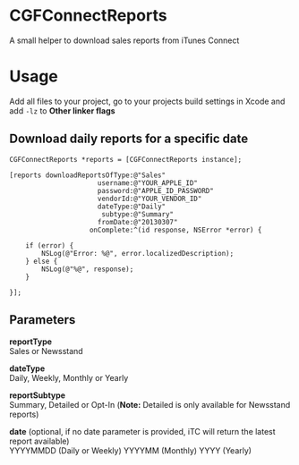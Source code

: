 CGFConnectReports
=================
A small helper to download sales reports from iTunes Connect

Usage
=================
Add all files to your project, go to your projects build settings in Xcode and add `-lz` to **Other linker flags**

## Download daily reports for a specific date
```objc
CGFConnectReports *reports = [CGFConnectReports instance];
    
[reports downloadReportsOfType:@"Sales" 
                      username:@"YOUR_APPLE_ID" 
                      password:@"APPLE_ID_PASSWORD" 
                      vendorId:@"YOUR_VENDOR_ID" 
                      dateType:@"Daily" 
                       subtype:@"Summary" 
                      fromDate:@"20130307" 
                    onComplete:^(id response, NSError *error) {
    
    if (error) {
        NSLog(@"Error: %@", error.localizedDescription);
    } else {
        NSLog(@"%@", response);
    }

}];
```

## Parameters
__reportType__    
Sales or Newsstand

__dateType__    
Daily, Weekly, Monthly or Yearly

__reportSubtype__    
Summary, Detailed or Opt-In (**Note:** Detailed is only available for Newsstand reports)

__date__ (optional, if no date parameter is provided, iTC will return the latest report available)    
YYYYMMDD (Daily or Weekly)
YYYYMM (Monthly)
YYYY (Yearly)
